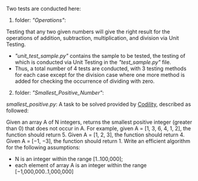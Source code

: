 Two tests are conducted here:

1) folder: _"Operations"_: 

Testing that any two given numbers will give the right result for the operations of addition, subtraction, multiplication, and division via Unit Testing.
* _"unit_test_sample.py"_ contains the sample to be tested, the testing of which is conducted via Unit Testing in the _"test_sample.py"_ file.
* Thus, a total number of 4 tests are conducted, with 3 testing methods for each case except for the division case where one more method is added for checking the occurrence of dividing with zero.

2) folder: *"Smallest_Positive_Number"*: 

*smallest_positive.py*: A task to be solved provided by [Codility](https://app.codility.com/programmers/), described as followed:

Given an array A of N integers, returns the smallest positive integer (greater than 0) that does not occur in A.
For example, given A = [1, 3, 6, 4, 1, 2], the function should return 5.
Given A = [1, 2, 3], the function should return 4.
Given A = [−1, −3], the function should return 1.
Write an efficient algorithm for the following assumptions:
* N is an integer within the range [1..100,000];
* each element of array A is an integer within the range [−1,000,000..1,000,000]